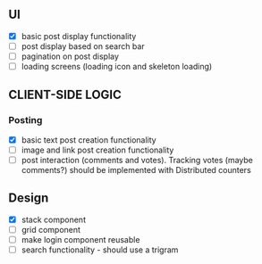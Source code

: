 ## UI

- [x] basic post display functionality
- [ ] post display based on search bar
- [ ] pagination on post display
- [ ] loading screens (loading icon and skeleton loading)

## CLIENT-SIDE LOGIC

### Posting

- [x] basic text post creation functionality
- [ ] image and link post creation functionality
- [ ] post interaction (comments and votes). Tracking votes (maybe comments?) should be implemented with Distributed counters

## Design

- [x] stack component
- [ ] grid component
- [ ] make login component reusable
- [ ] search functionality - should use a trigram
